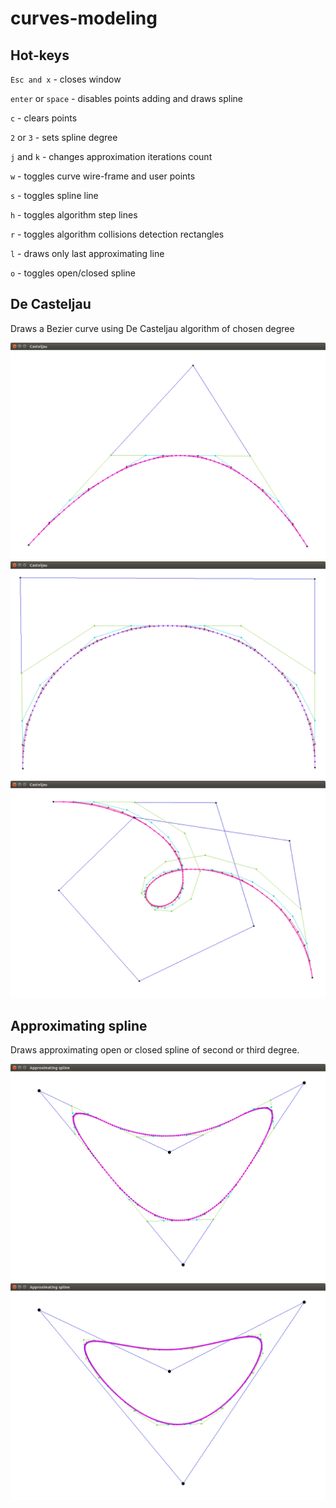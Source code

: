 # curves-modeling


## Hot-keys
`Esc and x` - closes window

`enter` or `space` - disables points adding and draws spline

`c` - clears points

`2` or `3` - sets spline degree

`j` and `k` - changes approximation iterations count

`w` - toggles curve wire-frame and user points

`s` - toggles spline line

`h` - toggles algorithm step lines

`r` - toggles algorithm collisions detection rectangles

`l` - draws only last approximating line

`o` - toggles open/closed spline


## De Casteljau
Draws a Bezier curve using De Casteljau algorithm of chosen degree

![Casteljau 2nd degree](images/Casteljau2deg.png?raw=true "Casteljau 2nd degree")
![Casteljau 3rd degree](images/Casteljau3deg.png?raw=true "Casteljau 3rd degree")
![Casteljau 7th degree](images/Casteljau7deg.png?raw=true "Casteljau 7th degree")


## Approximating spline
Draws approximating open or closed spline of second or third degree.

![Approximating spline 2nd degree](images/ApproxSpline2deg.png?raw=true "Approximating spline 2nd degree")
![Approximating spline 3rd degree](images/ApproxSpline3deg.png?raw=true "Approximating spline 3rd degree")
